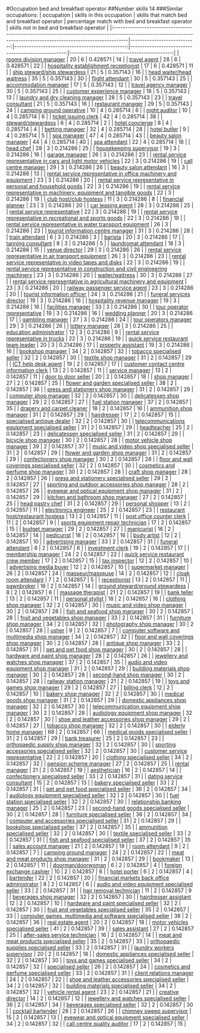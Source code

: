 #Occupation bed and breakfast operator
##Number skills 14
###Similar occupations:
| occupation                                                                                                                                                        |   skills in this occupation |   skills that match bed and breakfast operator |   percentage match with bed and breakfast operator |   skills not in bed and breakfast operator |
|:------------------------------------------------------------------------------------------------------------------------------------------------------------------|----------------------------:|-----------------------------------------------:|---------------------------------------------------:|-------------------------------------------:|
| [rooms division manager](rooms_division_manager.md)                                                                                                               |                          20 |                                              6 |                                           0.428571 |                                         14 |
| [travel agent](travel_agent.md)                                                                                                                                   |                          28 |                                              6 |                                           0.428571 |                                         22 |
| [hospitality establishment receptionist](hospitality_establishment_receptionist.md)                                                                               |                          17 |                                              6 |                                           0.428571 |                                         11 |
| [ship steward/ship stewardess](ship_steward-ship_stewardess.md)                                                                                                   |                          21 |                                              5 |                                           0.357143 |                                         16 |
| [head waiter/head waitress](head_waiter-head_waitress.md)                                                                                                         |                          35 |                                              5 |                                           0.357143 |                                         30 |
| [flight attendant](flight_attendant.md)                                                                                                                           |                          30 |                                              5 |                                           0.357143 |                                         25 |
| [accommodation manager](accommodation_manager.md)                                                                                                                 |                          17 |                                              5 |                                           0.357143 |                                         12 |
| [travel agency manager](travel_agency_manager.md)                                                                                                                 |                          30 |                                              5 |                                           0.357143 |                                         25 |
| [customer experience manager](customer_experience_manager.md)                                                                                                     |                          18 |                                              5 |                                           0.357143 |                                         13 |
| [laundry and dry cleaning manager](laundry_and_dry_cleaning_manager.md)                                                                                           |                          28 |                                              5 |                                           0.357143 |                                         23 |
| [travel consultant](travel_consultant.md)                                                                                                                         |                          21 |                                              5 |                                           0.357143 |                                         16 |
| [restaurant manager](restaurant_manager.md)                                                                                                                       |                          29 |                                              5 |                                           0.357143 |                                         24 |
| [camping ground operative](camping_ground_operative.md)                                                                                                           |                          10 |                                              4 |                                           0.285714 |                                          6 |
| [night auditor](night_auditor.md)                                                                                                                                 |                          10 |                                              4 |                                           0.285714 |                                          6 |
| [ticket issuing clerk](ticket_issuing_clerk.md)                                                                                                                   |                          42 |                                              4 |                                           0.285714 |                                         38 |
| [steward/stewardess](steward-stewardess.md)                                                                                                                       |                           6 |                                              4 |                                           0.285714 |                                          2 |
| [hotel concierge](hotel_concierge.md)                                                                                                                             |                           8 |                                              4 |                                           0.285714 |                                          4 |
| [betting manager](betting_manager.md)                                                                                                                             |                          32 |                                              4 |                                           0.285714 |                                         28 |
| [hotel butler](hotel_butler.md)                                                                                                                                   |                           9 |                                              4 |                                           0.285714 |                                          5 |
| [spa manager](spa_manager.md)                                                                                                                                     |                          47 |                                              4 |                                           0.285714 |                                         43 |
| [beauty salon manager](beauty_salon_manager.md)                                                                                                                   |                          44 |                                              4 |                                           0.285714 |                                         40 |
| [spa attendant](spa_attendant.md)                                                                                                                                 |                          22 |                                              4 |                                           0.285714 |                                         18 |
| [head chef](head_chef.md)                                                                                                                                         |                          28 |                                              3 |                                           0.214286 |                                         25 |
| [housekeeping supervisor](housekeeping_supervisor.md)                                                                                                             |                          19 |                                              3 |                                           0.214286 |                                         16 |
| [garage manager](garage_manager.md)                                                                                                                               |                          26 |                                              3 |                                           0.214286 |                                         23 |
| [rental service representative in cars and light motor vehicles](rental_service_representative_in_cars_and_light_motor_vehicles.md)                               |                          22 |                                              3 |                                           0.214286 |                                         19 |
| [call centre manager](call_centre_manager.md)                                                                                                                     |                          29 |                                              3 |                                           0.214286 |                                         26 |
| [beauty salon attendant](beauty_salon_attendant.md)                                                                                                               |                          16 |                                              3 |                                           0.214286 |                                         13 |
| [rental service representative in office machinery and equipment](rental_service_representative_in_office_machinery_and_equipment.md)                             |                          23 |                                              3 |                                           0.214286 |                                         20 |
| [rental service representative in personal and household goods](rental_service_representative_in_personal_and_household_goods.md)                                 |                          22 |                                              3 |                                           0.214286 |                                         19 |
| [rental service representative in machinery, equipment and tangible goods](rental_service_representative_in_machinery,_equipment_and_tangible_goods.md)           |                          22 |                                              3 |                                           0.214286 |                                         19 |
| [club host/club hostess](club_host-club_hostess.md)                                                                                                               |                          11 |                                              3 |                                           0.214286 |                                          8 |
| [financial planner](financial_planner.md)                                                                                                                         |                          23 |                                              3 |                                           0.214286 |                                         20 |
| [car leasing agent](car_leasing_agent.md)                                                                                                                         |                          28 |                                              3 |                                           0.214286 |                                         25 |
| [rental service representative](rental_service_representative.md)                                                                                                 |                          22 |                                              3 |                                           0.214286 |                                         19 |
| [rental service representative in recreational and sports goods](rental_service_representative_in_recreational_and_sports_goods.md)                               |                          22 |                                              3 |                                           0.214286 |                                         19 |
| [rental service representative in water transport equipment](rental_service_representative_in_water_transport_equipment.md)                                       |                          26 |                                              3 |                                           0.214286 |                                         23 |
| [tourist information centre manager](tourist_information_centre_manager.md)                                                                                       |                          31 |                                              3 |                                           0.214286 |                                         28 |
| [train attendant](train_attendant.md)                                                                                                                             |                           6 |                                              3 |                                           0.214286 |                                          3 |
| [barista](barista.md)                                                                                                                                             |                          20 |                                              3 |                                           0.214286 |                                         17 |
| [tanning consultant](tanning_consultant.md)                                                                                                                       |                           8 |                                              3 |                                           0.214286 |                                          5 |
| [laundromat attendant](laundromat_attendant.md)                                                                                                                   |                          18 |                                              3 |                                           0.214286 |                                         15 |
| [venue director](venue_director.md)                                                                                                                               |                          29 |                                              3 |                                           0.214286 |                                         26 |
| [rental service representative in air transport equipment](rental_service_representative_in_air_transport_equipment.md)                                           |                          26 |                                              3 |                                           0.214286 |                                         23 |
| [rental service representative in video tapes and disks](rental_service_representative_in_video_tapes_and_disks.md)                                               |                          22 |                                              3 |                                           0.214286 |                                         19 |
| [rental service representative in construction and civil engineering machinery](rental_service_representative_in_construction_and_civil_engineering_machinery.md) |                          23 |                                              3 |                                           0.214286 |                                         20 |
| [waiter/waitress](waiter-waitress.md)                                                                                                                             |                          30 |                                              3 |                                           0.214286 |                                         27 |
| [rental service representative in agricultural machinery and equipment](rental_service_representative_in_agricultural_machinery_and_equipment.md)                 |                          23 |                                              3 |                                           0.214286 |                                         20 |
| [railway passenger service agent](railway_passenger_service_agent.md)                                                                                             |                          23 |                                              3 |                                           0.214286 |                                         20 |
| [tourist information officer](tourist_information_officer.md)                                                                                                     |                          24 |                                              3 |                                           0.214286 |                                         21 |
| [funeral services director](funeral_services_director.md)                                                                                                         |                          19 |                                              3 |                                           0.214286 |                                         16 |
| [hospitality revenue manager](hospitality_revenue_manager.md)                                                                                                     |                          19 |                                              3 |                                           0.214286 |                                         16 |
| [facilities manager](facilities_manager.md)                                                                                                                       |                          33 |                                              3 |                                           0.214286 |                                         30 |
| [tour operator representative](tour_operator_representative.md)                                                                                                   |                          19 |                                              3 |                                           0.214286 |                                         16 |
| [wedding planner](wedding_planner.md)                                                                                                                             |                          20 |                                              3 |                                           0.214286 |                                         17 |
| [gambling manager](gambling_manager.md)                                                                                                                           |                          27 |                                              3 |                                           0.214286 |                                         24 |
| [tour operators manager](tour_operators_manager.md)                                                                                                               |                          29 |                                              3 |                                           0.214286 |                                         26 |
| [lottery manager](lottery_manager.md)                                                                                                                             |                          28 |                                              3 |                                           0.214286 |                                         25 |
| [education administrator](education_administrator.md)                                                                                                             |                          12 |                                              3 |                                           0.214286 |                                          9 |
| [rental service representative in trucks](rental_service_representative_in_trucks.md)                                                                             |                          22 |                                              3 |                                           0.214286 |                                         19 |
| [quick service restaurant team leader](quick_service_restaurant_team_leader.md)                                                                                   |                          20 |                                              3 |                                           0.214286 |                                         17 |
| [property assistant](property_assistant.md)                                                                                                                       |                          19 |                                              3 |                                           0.214286 |                                         16 |
| [bookshop manager](bookshop_manager.md)                                                                                                                           |                          34 |                                              2 |                                           0.142857 |                                         32 |
| [tobacco specialised seller](tobacco_specialised_seller.md)                                                                                                       |                          32 |                                              2 |                                           0.142857 |                                         30 |
| [textile shop manager](textile_shop_manager.md)                                                                                                                   |                          31 |                                              2 |                                           0.142857 |                                         29 |
| [ICT help desk agent](ICT_help_desk_agent.md)                                                                                                                     |                          19 |                                              2 |                                           0.142857 |                                         17 |
| [customer contact centre information clerk](customer_contact_centre_information_clerk.md)                                                                         |                          13 |                                              2 |                                           0.142857 |                                         11 |
| [service manager](service_manager.md)                                                                                                                             |                          13 |                                              2 |                                           0.142857 |                                         11 |
| [door to door seller](door_to_door_seller.md)                                                                                                                     |                          20 |                                              2 |                                           0.142857 |                                         18 |
| [shop manager](shop_manager.md)                                                                                                                                   |                          27 |                                              2 |                                           0.142857 |                                         25 |
| [flower and garden specialised seller](flower_and_garden_specialised_seller.md)                                                                                   |                          38 |                                              2 |                                           0.142857 |                                         36 |
| [press and stationery shop manager](press_and_stationery_shop_manager.md)                                                                                         |                          31 |                                              2 |                                           0.142857 |                                         29 |
| [computer shop manager](computer_shop_manager.md)                                                                                                                 |                          32 |                                              2 |                                           0.142857 |                                         30 |
| [delicatessen shop manager](delicatessen_shop_manager.md)                                                                                                         |                          29 |                                              2 |                                           0.142857 |                                         27 |
| [fuel station manager](fuel_station_manager.md)                                                                                                                   |                          37 |                                              2 |                                           0.142857 |                                         35 |
| [drapery and carpet cleaner](drapery_and_carpet_cleaner.md)                                                                                                       |                          18 |                                              2 |                                           0.142857 |                                         16 |
| [ammunition shop manager](ammunition_shop_manager.md)                                                                                                             |                          31 |                                              2 |                                           0.142857 |                                         29 |
| [hairdresser](hairdresser.md)                                                                                                                                     |                          17 |                                              2 |                                           0.142857 |                                         15 |
| [specialised antique dealer](specialised_antique_dealer.md)                                                                                                       |                          32 |                                              2 |                                           0.142857 |                                         30 |
| [telecommunications equipment specialised seller](telecommunications_equipment_specialised_seller.md)                                                             |                          31 |                                              2 |                                           0.142857 |                                         29 |
| [headteacher](headteacher.md)                                                                                                                                     |                          25 |                                              2 |                                           0.142857 |                                         23 |
| [delicatessen specialised seller](delicatessen_specialised_seller.md)                                                                                             |                          31 |                                              2 |                                           0.142857 |                                         29 |
| [bicycle shop manager](bicycle_shop_manager.md)                                                                                                                   |                          30 |                                              2 |                                           0.142857 |                                         28 |
| [motor vehicle shop manager](motor_vehicle_shop_manager.md)                                                                                                       |                          39 |                                              2 |                                           0.142857 |                                         37 |
| [music and video shop specialised seller](music_and_video_shop_specialised_seller.md)                                                                             |                          31 |                                              2 |                                           0.142857 |                                         29 |
| [flower and garden shop manager](flower_and_garden_shop_manager.md)                                                                                               |                          31 |                                              2 |                                           0.142857 |                                         29 |
| [confectionery shop manager](confectionery_shop_manager.md)                                                                                                       |                          30 |                                              2 |                                           0.142857 |                                         28 |
| [floor and wall coverings specialised seller](floor_and_wall_coverings_specialised_seller.md)                                                                     |                          32 |                                              2 |                                           0.142857 |                                         30 |
| [cosmetics and perfume shop manager](cosmetics_and_perfume_shop_manager.md)                                                                                       |                          30 |                                              2 |                                           0.142857 |                                         28 |
| [craft shop manager](craft_shop_manager.md)                                                                                                                       |                          28 |                                              2 |                                           0.142857 |                                         26 |
| [press and stationery specialised seller](press_and_stationery_specialised_seller.md)                                                                             |                          29 |                                              2 |                                           0.142857 |                                         27 |
| [sporting and outdoor accessories shop manager](sporting_and_outdoor_accessories_shop_manager.md)                                                                 |                          28 |                                              2 |                                           0.142857 |                                         26 |
| [eyewear and optical equipment shop manager](eyewear_and_optical_equipment_shop_manager.md)                                                                       |                          31 |                                              2 |                                           0.142857 |                                         29 |
| [kitchen and bathroom shop manager](kitchen_and_bathroom_shop_manager.md)                                                                                         |                          27 |                                              2 |                                           0.142857 |                                         25 |
| [head pastry chef](head_pastry_chef.md)                                                                                                                           |                          31 |                                              2 |                                           0.142857 |                                         29 |
| [personal shopper](personal_shopper.md)                                                                                                                           |                          13 |                                              2 |                                           0.142857 |                                         11 |
| [electronics engineer](electronics_engineer.md)                                                                                                                   |                          25 |                                              2 |                                           0.142857 |                                         23 |
| [restaurant host/restaurant hostess](restaurant_host-restaurant_hostess.md)                                                                                       |                          13 |                                              2 |                                           0.142857 |                                         11 |
| [post office counter clerk](post_office_counter_clerk.md)                                                                                                         |                          11 |                                              2 |                                           0.142857 |                                          9 |
| [sports equipment repair technician](sports_equipment_repair_technician.md)                                                                                       |                          17 |                                              2 |                                           0.142857 |                                         15 |
| [budget manager](budget_manager.md)                                                                                                                               |                          29 |                                              2 |                                           0.142857 |                                         27 |
| [manicurist](manicurist.md)                                                                                                                                       |                          16 |                                              2 |                                           0.142857 |                                         14 |
| [pedicurist](pedicurist.md)                                                                                                                                       |                          18 |                                              2 |                                           0.142857 |                                         16 |
| [body artist](body_artist.md)                                                                                                                                     |                          12 |                                              2 |                                           0.142857 |                                         10 |
| [advertising manager](advertising_manager.md)                                                                                                                     |                          33 |                                              2 |                                           0.142857 |                                         31 |
| [funeral attendant](funeral_attendant.md)                                                                                                                         |                           8 |                                              2 |                                           0.142857 |                                          6 |
| [investment clerk](investment_clerk.md)                                                                                                                           |                          19 |                                              2 |                                           0.142857 |                                         17 |
| [membership manager](membership_manager.md)                                                                                                                       |                          24 |                                              2 |                                           0.142857 |                                         22 |
| [quick service restaurant crew member](quick_service_restaurant_crew_member.md)                                                                                   |                          17 |                                              2 |                                           0.142857 |                                         15 |
| [tax inspector](tax_inspector.md)                                                                                                                                 |                          12 |                                              2 |                                           0.142857 |                                         10 |
| [advertising media buyer](advertising_media_buyer.md)                                                                                                             |                          12 |                                              2 |                                           0.142857 |                                         10 |
| [supermarket manager](supermarket_manager.md)                                                                                                                     |                          26 |                                              2 |                                           0.142857 |                                         24 |
| [masseur/masseuse](masseur-masseuse.md)                                                                                                                           |                          14 |                                              2 |                                           0.142857 |                                         12 |
| [cloak room attendant](cloak_room_attendant.md)                                                                                                                   |                           7 |                                              2 |                                           0.142857 |                                          5 |
| [receptionist](receptionist.md)                                                                                                                                   |                          13 |                                              2 |                                           0.142857 |                                         11 |
| [pawnbroker](pawnbroker.md)                                                                                                                                       |                          16 |                                              2 |                                           0.142857 |                                         14 |
| [ground steward/ground stewardess](ground_steward-ground_stewardess.md)                                                                                           |                           8 |                                              2 |                                           0.142857 |                                          6 |
| [massage therapist](massage_therapist.md)                                                                                                                         |                          21 |                                              2 |                                           0.142857 |                                         19 |
| [bank teller](bank_teller.md)                                                                                                                                     |                          13 |                                              2 |                                           0.142857 |                                         11 |
| [personal stylist](personal_stylist.md)                                                                                                                           |                          18 |                                              2 |                                           0.142857 |                                         16 |
| [clothing shop manager](clothing_shop_manager.md)                                                                                                                 |                          32 |                                              2 |                                           0.142857 |                                         30 |
| [music and video shop manager](music_and_video_shop_manager.md)                                                                                                   |                          30 |                                              2 |                                           0.142857 |                                         28 |
| [fish and seafood shop manager](fish_and_seafood_shop_manager.md)                                                                                                 |                          30 |                                              2 |                                           0.142857 |                                         28 |
| [fruit and vegetables shop manager](fruit_and_vegetables_shop_manager.md)                                                                                         |                          33 |                                              2 |                                           0.142857 |                                         31 |
| [furniture shop manager](furniture_shop_manager.md)                                                                                                               |                          34 |                                              2 |                                           0.142857 |                                         32 |
| [photography shop manager](photography_shop_manager.md)                                                                                                           |                          30 |                                              2 |                                           0.142857 |                                         28 |
| [usher](usher.md)                                                                                                                                                 |                           9 |                                              2 |                                           0.142857 |                                          7 |
| [computer software and multimedia shop manager](computer_software_and_multimedia_shop_manager.md)                                                                 |                          34 |                                              2 |                                           0.142857 |                                         32 |
| [floor and wall coverings shop manager](floor_and_wall_coverings_shop_manager.md)                                                                                 |                          30 |                                              2 |                                           0.142857 |                                         28 |
| [antique shop manager](antique_shop_manager.md)                                                                                                                   |                          33 |                                              2 |                                           0.142857 |                                         31 |
| [pet and pet food shop manager](pet_and_pet_food_shop_manager.md)                                                                                                 |                          30 |                                              2 |                                           0.142857 |                                         28 |
| [hardware and paint shop manager](hardware_and_paint_shop_manager.md)                                                                                             |                          28 |                                              2 |                                           0.142857 |                                         26 |
| [jewellery and watches shop manager](jewellery_and_watches_shop_manager.md)                                                                                       |                          37 |                                              2 |                                           0.142857 |                                         35 |
| [audio and video equipment shop manager](audio_and_video_equipment_shop_manager.md)                                                                               |                          31 |                                              2 |                                           0.142857 |                                         29 |
| [building materials shop manager](building_materials_shop_manager.md)                                                                                             |                          30 |                                              2 |                                           0.142857 |                                         28 |
| [second-hand shop manager](second-hand_shop_manager.md)                                                                                                           |                          30 |                                              2 |                                           0.142857 |                                         28 |
| [railway station manager](railway_station_manager.md)                                                                                                             |                          21 |                                              2 |                                           0.142857 |                                         19 |
| [toys and games shop manager](toys_and_games_shop_manager.md)                                                                                                     |                          29 |                                              2 |                                           0.142857 |                                         27 |
| [billing clerk](billing_clerk.md)                                                                                                                                 |                          12 |                                              2 |                                           0.142857 |                                         10 |
| [bakery shop manager](bakery_shop_manager.md)                                                                                                                     |                          32 |                                              2 |                                           0.142857 |                                         30 |
| [medical goods shop manager](medical_goods_shop_manager.md)                                                                                                       |                          31 |                                              2 |                                           0.142857 |                                         29 |
| [domestic appliances shop manager](domestic_appliances_shop_manager.md)                                                                                           |                          32 |                                              2 |                                           0.142857 |                                         30 |
| [telecommunication equipment shop manager](telecommunication_equipment_shop_manager.md)                                                                           |                          30 |                                              2 |                                           0.142857 |                                         28 |
| [audiology equipment shop manager](audiology_equipment_shop_manager.md)                                                                                           |                          32 |                                              2 |                                           0.142857 |                                         30 |
| [shoe and leather accessories shop manager](shoe_and_leather_accessories_shop_manager.md)                                                                         |                          29 |                                              2 |                                           0.142857 |                                         27 |
| [tobacco shop manager](tobacco_shop_manager.md)                                                                                                                   |                          32 |                                              2 |                                           0.142857 |                                         30 |
| [elderly home manager](elderly_home_manager.md)                                                                                                                   |                          68 |                                              2 |                                           0.142857 |                                         66 |
| [medical goods specialised seller](medical_goods_specialised_seller.md)                                                                                           |                          31 |                                              2 |                                           0.142857 |                                         29 |
| [bank treasurer](bank_treasurer.md)                                                                                                                               |                          25 |                                              2 |                                           0.142857 |                                         23 |
| [orthopaedic supply shop manager](orthopaedic_supply_shop_manager.md)                                                                                             |                          32 |                                              2 |                                           0.142857 |                                         30 |
| [sporting accessories specialised seller](sporting_accessories_specialised_seller.md)                                                                             |                          32 |                                              2 |                                           0.142857 |                                         30 |
| [customer service representative](customer_service_representative.md)                                                                                             |                          22 |                                              2 |                                           0.142857 |                                         20 |
| [clothing specialised seller](clothing_specialised_seller.md)                                                                                                     |                          34 |                                              2 |                                           0.142857 |                                         32 |
| [pension scheme manager](pension_scheme_manager.md)                                                                                                               |                          27 |                                              2 |                                           0.142857 |                                         25 |
| [rental manager](rental_manager.md)                                                                                                                               |                          21 |                                              2 |                                           0.142857 |                                         19 |
| [aesthetician](aesthetician.md)                                                                                                                                   |                          16 |                                              2 |                                           0.142857 |                                         14 |
| [confectionery specialised seller](confectionery_specialised_seller.md)                                                                                           |                          33 |                                              2 |                                           0.142857 |                                         31 |
| [dating service consultant](dating_service_consultant.md)                                                                                                         |                          15 |                                              2 |                                           0.142857 |                                         13 |
| [bakery specialised seller](bakery_specialised_seller.md)                                                                                                         |                          33 |                                              2 |                                           0.142857 |                                         31 |
| [pet and pet food specialised seller](pet_and_pet_food_specialised_seller.md)                                                                                     |                          36 |                                              2 |                                           0.142857 |                                         34 |
| [audiology equipment specialised seller](audiology_equipment_specialised_seller.md)                                                                               |                          32 |                                              2 |                                           0.142857 |                                         30 |
| [fuel station specialised seller](fuel_station_specialised_seller.md)                                                                                             |                          32 |                                              2 |                                           0.142857 |                                         30 |
| [relationship banking manager](relationship_banking_manager.md)                                                                                                   |                          25 |                                              2 |                                           0.142857 |                                         23 |
| [second-hand goods specialised seller](second-hand_goods_specialised_seller.md)                                                                                   |                          30 |                                              2 |                                           0.142857 |                                         28 |
| [furniture specialised seller](furniture_specialised_seller.md)                                                                                                   |                          36 |                                              2 |                                           0.142857 |                                         34 |
| [computer and accessories specialised seller](computer_and_accessories_specialised_seller.md)                                                                     |                          31 |                                              2 |                                           0.142857 |                                         29 |
| [bookshop specialised seller](bookshop_specialised_seller.md)                                                                                                     |                          37 |                                              2 |                                           0.142857 |                                         35 |
| [ammunition specialised seller](ammunition_specialised_seller.md)                                                                                                 |                          32 |                                              2 |                                           0.142857 |                                         30 |
| [textile specialised seller](textile_specialised_seller.md)                                                                                                       |                          33 |                                              2 |                                           0.142857 |                                         31 |
| [fish and seafood specialised seller](fish_and_seafood_specialised_seller.md)                                                                                     |                          37 |                                              2 |                                           0.142857 |                                         35 |
| [sales account manager](sales_account_manager.md)                                                                                                                 |                          21 |                                              2 |                                           0.142857 |                                         19 |
| [room attendant](room_attendant.md)                                                                                                                               |                           9 |                                              2 |                                           0.142857 |                                          7 |
| [camping ground manager](camping_ground_manager.md)                                                                                                               |                          24 |                                              2 |                                           0.142857 |                                         22 |
| [meat and meat products shop manager](meat_and_meat_products_shop_manager.md)                                                                                     |                          31 |                                              2 |                                           0.142857 |                                         29 |
| [bookmaker](bookmaker.md)                                                                                                                                         |                          13 |                                              2 |                                           0.142857 |                                         11 |
| [doorman/doorwoman](doorman-doorwoman.md)                                                                                                                         |                           6 |                                              2 |                                           0.142857 |                                          4 |
| [foreign exchange cashier](foreign_exchange_cashier.md)                                                                                                           |                          10 |                                              2 |                                           0.142857 |                                          8 |
| [hotel porter](hotel_porter.md)                                                                                                                                   |                           6 |                                              2 |                                           0.142857 |                                          4 |
| [bartender](bartender.md)                                                                                                                                         |                          22 |                                              2 |                                           0.142857 |                                         20 |
| [financial markets back office administrator](financial_markets_back_office_administrator.md)                                                                     |                           8 |                                              2 |                                           0.142857 |                                          6 |
| [audio and video equipment specialised seller](audio_and_video_equipment_specialised_seller.md)                                                                   |                          33 |                                              2 |                                           0.142857 |                                         31 |
| [hair removal technician](hair_removal_technician.md)                                                                                                             |                          11 |                                              2 |                                           0.142857 |                                          9 |
| [beverages shop manager](beverages_shop_manager.md)                                                                                                               |                          32 |                                              2 |                                           0.142857 |                                         30 |
| [hairdresser assistant](hairdresser_assistant.md)                                                                                                                 |                          12 |                                              2 |                                           0.142857 |                                         10 |
| [hardware and paint specialised seller](hardware_and_paint_specialised_seller.md)                                                                                 |                          32 |                                              2 |                                           0.142857 |                                         30 |
| [fruit and vegetables specialised seller](fruit_and_vegetables_specialised_seller.md)                                                                             |                          35 |                                              2 |                                           0.142857 |                                         33 |
| [computer games, multimedia and software specialised seller](computer_games,_multimedia_and_software_specialised_seller.md)                                       |                          38 |                                              2 |                                           0.142857 |                                         36 |
| [real estate agent](real_estate_agent.md)                                                                                                                         |                          20 |                                              2 |                                           0.142857 |                                         18 |
| [motor vehicles specialised seller](motor_vehicles_specialised_seller.md)                                                                                         |                          41 |                                              2 |                                           0.142857 |                                         39 |
| [sales assistant](sales_assistant.md)                                                                                                                             |                          27 |                                              2 |                                           0.142857 |                                         25 |
| [after-sales service technician](after-sales_service_technician.md)                                                                                               |                          16 |                                              2 |                                           0.142857 |                                         14 |
| [meat and meat products specialised seller](meat_and_meat_products_specialised_seller.md)                                                                         |                          35 |                                              2 |                                           0.142857 |                                         33 |
| [orthopaedic supplies specialised seller](orthopaedic_supplies_specialised_seller.md)                                                                             |                          33 |                                              2 |                                           0.142857 |                                         31 |
| [laundry workers supervisor](laundry_workers_supervisor.md)                                                                                                       |                          20 |                                              2 |                                           0.142857 |                                         18 |
| [domestic appliances specialised seller](domestic_appliances_specialised_seller.md)                                                                               |                          32 |                                              2 |                                           0.142857 |                                         30 |
| [toys and games specialised seller](toys_and_games_specialised_seller.md)                                                                                         |                          34 |                                              2 |                                           0.142857 |                                         32 |
| [specialised seller](specialised_seller.md)                                                                                                                       |                          26 |                                              2 |                                           0.142857 |                                         24 |
| [cosmetics and perfume specialised seller](cosmetics_and_perfume_specialised_seller.md)                                                                           |                          33 |                                              2 |                                           0.142857 |                                         31 |
| [client relations manager](client_relations_manager.md)                                                                                                           |                          24 |                                              2 |                                           0.142857 |                                         22 |
| [shoe and leather accessories specialised seller](shoe_and_leather_accessories_specialised_seller.md)                                                             |                          34 |                                              2 |                                           0.142857 |                                         32 |
| [building materials specialised seller](building_materials_specialised_seller.md)                                                                                 |                          34 |                                              2 |                                           0.142857 |                                         32 |
| [vehicle rental agent](vehicle_rental_agent.md)                                                                                                                   |                          23 |                                              2 |                                           0.142857 |                                         21 |
| [creative director](creative_director.md)                                                                                                                         |                          14 |                                              2 |                                           0.142857 |                                         12 |
| [jewellery and watches specialised seller](jewellery_and_watches_specialised_seller.md)                                                                           |                          36 |                                              2 |                                           0.142857 |                                         34 |
| [beverages specialised seller](beverages_specialised_seller.md)                                                                                                   |                          32 |                                              2 |                                           0.142857 |                                         30 |
| [cocktail bartender](cocktail_bartender.md)                                                                                                                       |                          28 |                                              2 |                                           0.142857 |                                         26 |
| [chimney sweep supervisor](chimney_sweep_supervisor.md)                                                                                                           |                          15 |                                              2 |                                           0.142857 |                                         13 |
| [eyewear and optical equipment specialised seller](eyewear_and_optical_equipment_specialised_seller.md)                                                           |                          34 |                                              2 |                                           0.142857 |                                         32 |
| [call centre quality auditor](call_centre_quality_auditor.md)                                                                                                     |                          17 |                                              2 |                                           0.142857 |                                         15 |
